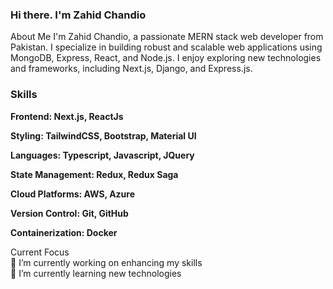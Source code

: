 ### Hi there. I'm Zahid Chandio
About Me
I'm Zahid Chandio, a passionate MERN stack web developer from Pakistan. I specialize in building robust and scalable web applications using MongoDB, Express, React, and Node.js. I enjoy exploring new technologies and frameworks, including Next.js, Django, and Express.js.

### Skills
**Frontend: Next.js, ReactJs**

**Styling: TailwindCSS, Bootstrap, Material UI**

**Languages: Typescript, Javascript, JQuery**

**State Management: Redux, Redux Saga**

**Cloud Platforms: AWS, Azure**

**Version Control: Git, GitHub**

**Containerization: Docker**


Current Focus<br>
🔭 I’m currently working on enhancing my skills<br>
🌱 I’m currently learning new technologies<br><br>
